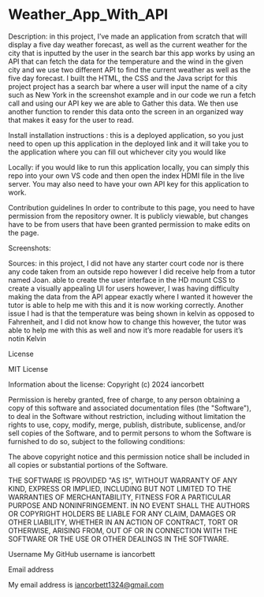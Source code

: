 # Weather_App_With_API

Description: in this project, I’ve made an application from scratch that will display a five day weather forecast, as well as the current weather for the city that is inputted by the user in the search bar this app works by using an API that can fetch the data for the temperature and the wind in the given city and we use two different API to find the current weather as well as the five day forecast. I built the HTML, the CSS and the Java script for this project project has a search bar where a user will input the name of a city such as New York in the screenshot example and in our code we run a fetch call and using our API key we are able to Gather this data. We then use another function to render this data onto the screen in an organized way that makes it easy for the user to read.

Install installation instructions : this is a deployed application, so you just need to open up this application in the deployed link and it will take you to the application where you can fill out whichever city you would like

Locally: if you would like to run this application locally, you can simply this repo into your own VS code and then open the index HDMI file in the live server. You may also need to have your own API key for this application to work.

Contribution guidelines
In order to contribute to this page, you need to have permission from the repository owner. It is publicly viewable, but changes have to be from users that have been granted permission to make edits on the page.



Screenshots:

Sources: in this project, I did not have any starter court code nor is there any code taken from an outside repo however I did receive help from a tutor named Joan. able to create the user interface in the HD mount CSS to create a visually appealing UI for users however, I was having difficulty making the data from the API appear exactly where I wanted it however the tutor is able to help me with this and it is now working correctly. Another issue I had is that the temperature was being shown in kelvin as opposed to Fahrenheit, and I did not know how to change this however, the tutor was able to help me with this as well and now it’s more readable for users it’s notin Kelvin

License

MIT License

Information about the license:
Copyright (c) 2024 iancorbett

Permission is hereby granted, free of charge, to any person obtaining a copy
of this software and associated documentation files (the "Software"), to deal
in the Software without restriction, including without limitation the rights
to use, copy, modify, merge, publish, distribute, sublicense, and/or sell
copies of the Software, and to permit persons to whom the Software is
furnished to do so, subject to the following conditions:

The above copyright notice and this permission notice shall be included in all
copies or substantial portions of the Software.

THE SOFTWARE IS PROVIDED "AS IS", WITHOUT WARRANTY OF ANY KIND, EXPRESS OR
IMPLIED, INCLUDING BUT NOT LIMITED TO THE WARRANTIES OF MERCHANTABILITY,
FITNESS FOR A PARTICULAR PURPOSE AND NONINFRINGEMENT. IN NO EVENT SHALL THE
AUTHORS OR COPYRIGHT HOLDERS BE LIABLE FOR ANY CLAIM, DAMAGES OR OTHER
LIABILITY, WHETHER IN AN ACTION OF CONTRACT, TORT OR OTHERWISE, ARISING FROM,
OUT OF OR IN CONNECTION WITH THE SOFTWARE OR THE USE OR OTHER DEALINGS IN THE
SOFTWARE.


Username
My GitHub username is iancorbett

Email address

My email address is iancorbett1324@gmail.com
